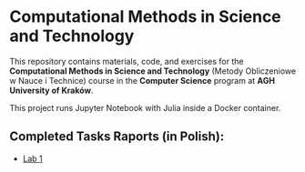 # Computational Methods in Science and Technology

This repository contains materials, code, and exercises for the **Computational Methods in Science and Technology** (Metody Obliczeniowe w Nauce i Technice) course in the **Computer Science** program at **AGH University of Kraków**.

This project runs Jupyter Notebook with Julia inside a Docker container.

## Completed Tasks Raports (in Polish):

- [Lab 1](./juliaNotebook/Lab1/Assignment/Lab1.ipynb)